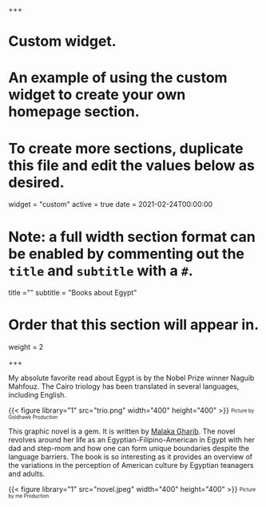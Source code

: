 
+++
# Custom widget.
# An example of using the custom widget to create your own homepage section.
# To create more sections, duplicate this file and edit the values below as desired.
widget = "custom"
active = true
date = 2021-02-24T00:00:00

# Note: a full width section format can be enabled by commenting out the `title` and `subtitle` with a `#`.
title =""
subtitle = "Books about Egypt"

# Order that this section will appear in.
weight = 2


+++

My absolute favorite read about Egypt is by the Nobel Prize winner Naguib Mahfouz. The Cairo triology has been translated in several languages, including English.

{{< figure library="1" src="trio.png" width="400" height="400" >}}
<sub><sup>Picture by Goldhawk Production</sup></sub>

This graphic novel is a gem. It is written by [Malaka Gharib](https://twitter.com/MalakaGharib). The novel revolves around her life as an Egyptian-Filipino-American in Egypt with her dad and step-mom and how one can form unique boundaries despite the language barriers. The book is so interesting as it provides an overview of the variations in the perception of American culture by Egyptian teanagers and adults. 


{{< figure library="1" src="novel.jpeg" width="400" height="400" >}}
<sub><sup>Picture by me Production</sup></sub>
